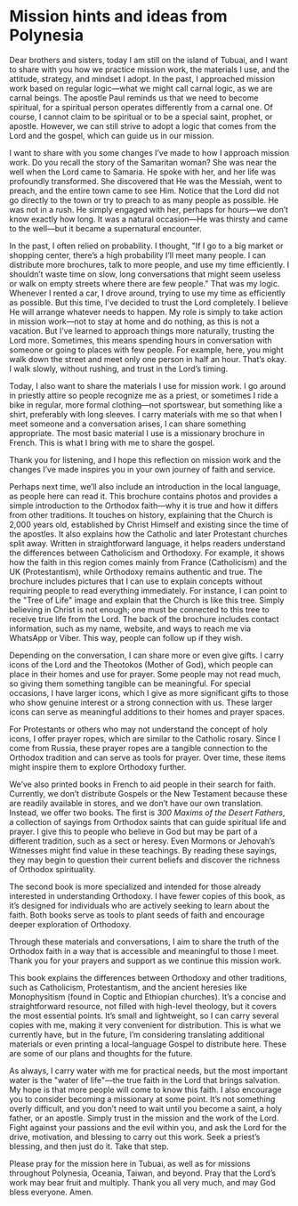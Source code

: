 # Mission hints and ideas from Polynesia

Dear brothers and sisters, today I am still on the island of Tubuai, and I want to share with you how we practice mission work, the materials I use, and the attitude, strategy, and mindset I adopt. In the past, I approached mission work based on regular logic—what we might call carnal logic, as we are carnal beings. The apostle Paul reminds us that we need to become spiritual, for a spiritual person operates differently from a carnal one. Of course, I cannot claim to be spiritual or to be a special saint, prophet, or apostle. However, we can still strive to adopt a logic that comes from the Lord and the gospel, which can guide us in our mission.

I want to share with you some changes I’ve made to how I approach mission work. Do you recall the story of the Samaritan woman? She was near the well when the Lord came to Samaria. He spoke with her, and her life was profoundly transformed. She discovered that He was the Messiah, went to preach, and the entire town came to see Him. Notice that the Lord did not go directly to the town or try to preach to as many people as possible. He was not in a rush. He simply engaged with her, perhaps for hours—we don’t know exactly how long. It was a natural occasion—He was thirsty and came to the well—but it became a supernatural encounter.

In the past, I often relied on probability. I thought, "If I go to a big market or shopping center, there’s a high probability I’ll meet many people. I can distribute more brochures, talk to more people, and use my time efficiently. I shouldn’t waste time on slow, long conversations that might seem useless or walk on empty streets where there are few people." That was my logic. Whenever I rented a car, I drove around, trying to use my time as efficiently as possible. But this time, I’ve decided to trust the Lord completely. I believe He will arrange whatever needs to happen. My role is simply to take action in mission work—not to stay at home and do nothing, as this is not a vacation. But I’ve learned to approach things more naturally, trusting the Lord more. Sometimes, this means spending hours in conversation with someone or going to places with few people. For example, here, you might walk down the street and meet only one person in half an hour. That’s okay. I walk slowly, without rushing, and trust in the Lord’s timing.

Today, I also want to share the materials I use for mission work. I go around in priestly attire so people recognize me as a priest, or sometimes I ride a bike in regular, more formal clothing—not sportswear, but something like a shirt, preferably with long sleeves. I carry materials with me so that when I meet someone and a conversation arises, I can share something appropriate. The most basic material I use is a missionary brochure in French. This is what I bring with me to share the gospel.

Thank you for listening, and I hope this reflection on mission work and the changes I’ve made inspires you in your own journey of faith and service.

Perhaps next time, we’ll also include an introduction in the local language, as people here can read it. This brochure contains photos and provides a simple introduction to the Orthodox faith—why it is true and how it differs from other traditions. It touches on history, explaining that the Church is 2,000 years old, established by Christ Himself and existing since the time of the apostles. It also explains how the Catholic and later Protestant churches split away. Written in straightforward language, it helps readers understand the differences between Catholicism and Orthodoxy. For example, it shows how the faith in this region comes mainly from France (Catholicism) and the UK (Protestantism), while Orthodoxy remains authentic and true. The brochure includes pictures that I can use to explain concepts without requiring people to read everything immediately. For instance, I can point to the "Tree of Life" image and explain that the Church is like this tree. Simply believing in Christ is not enough; one must be connected to this tree to receive true life from the Lord. The back of the brochure includes contact information, such as my name, website, and ways to reach me via WhatsApp or Viber. This way, people can follow up if they wish.

Depending on the conversation, I can share more or even give gifts. I carry icons of the Lord and the Theotokos (Mother of God), which people can place in their homes and use for prayer. Some people may not read much, so giving them something tangible can be meaningful. For special occasions, I have larger icons, which I give as more significant gifts to those who show genuine interest or a strong connection with us. These larger icons can serve as meaningful additions to their homes and prayer spaces.

For Protestants or others who may not understand the concept of holy icons, I offer prayer ropes, which are similar to the Catholic rosary. Since I come from Russia, these prayer ropes are a tangible connection to the Orthodox tradition and can serve as tools for prayer. Over time, these items might inspire them to explore Orthodoxy further.

We’ve also printed books in French to aid people in their search for faith. Currently, we don’t distribute Gospels or the New Testament because these are readily available in stores, and we don’t have our own translation. Instead, we offer two books. The first is *300 Maxims of the Desert Fathers*, a collection of sayings from Orthodox saints that can guide spiritual life and prayer. I give this to people who believe in God but may be part of a different tradition, such as a sect or heresy. Even Mormons or Jehovah’s Witnesses might find value in these teachings. By reading these sayings, they may begin to question their current beliefs and discover the richness of Orthodox spirituality.

The second book is more specialized and intended for those already interested in understanding Orthodoxy. I have fewer copies of this book, as it’s designed for individuals who are actively seeking to learn about the faith. Both books serve as tools to plant seeds of faith and encourage deeper exploration of Orthodoxy.

Through these materials and conversations, I aim to share the truth of the Orthodox faith in a way that is accessible and meaningful to those I meet. Thank you for your prayers and support as we continue this mission work.

This book explains the differences between Orthodoxy and other traditions, such as Catholicism, Protestantism, and the ancient heresies like Monophysitism (found in Coptic and Ethiopian churches). It’s a concise and straightforward resource, not filled with high-level theology, but it covers the most essential points. It’s small and lightweight, so I can carry several copies with me, making it very convenient for distribution. This is what we currently have, but in the future, I’m considering translating additional materials or even printing a local-language Gospel to distribute here. These are some of our plans and thoughts for the future.

As always, I carry water with me for practical needs, but the most important water is the "water of life"—the true faith in the Lord that brings salvation. My hope is that more people will come to know this faith. I also encourage you to consider becoming a missionary at some point. It’s not something overly difficult, and you don’t need to wait until you become a saint, a holy father, or an apostle. Simply trust in the mission and the work of the Lord. Fight against your passions and the evil within you, and ask the Lord for the drive, motivation, and blessing to carry out this work. Seek a priest’s blessing, and then just do it. Take that step.

Please pray for the mission here in Tubuai, as well as for missions throughout Polynesia, Oceania, Taiwan, and beyond. Pray that the Lord’s work may bear fruit and multiply. Thank you all very much, and may God bless everyone. Amen.

